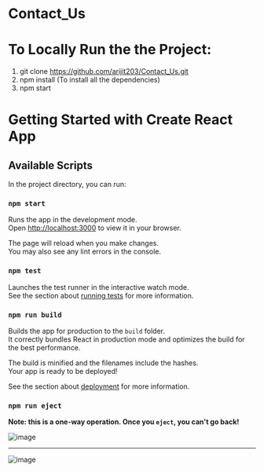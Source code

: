 # Contact_Us

# To Locally Run the the Project:
1. git clone https://github.com/arijit203/Contact_Us.git
2. npm install
   (To install all the dependencies)
3. npm start

# Getting Started with Create React App 

## Available Scripts

In the project directory, you can run:

### `npm start`

Runs the app in the development mode.\
Open [http://localhost:3000](http://localhost:3000) to view it in your browser.

The page will reload when you make changes.\
You may also see any lint errors in the console.

### `npm test`

Launches the test runner in the interactive watch mode.\
See the section about [running tests](https://facebook.github.io/create-react-app/docs/running-tests) for more information.

### `npm run build`

Builds the app for production to the `build` folder.\
It correctly bundles React in production mode and optimizes the build for the best performance.

The build is minified and the filenames include the hashes.\
Your app is ready to be deployed!

See the section about [deployment](https://facebook.github.io/create-react-app/docs/deployment) for more information.

### `npm run eject`

**Note: this is a one-way operation. Once you `eject`, you can't go back!**


![image](https://github.com/arijit203/Contact_Us/assets/99786400/34235376-5345-40bb-9718-014624f20467)

<hr>

![image](https://github.com/arijit203/Contact_Us/assets/99786400/cb9de659-7669-4e65-9fda-46a27998609f)
